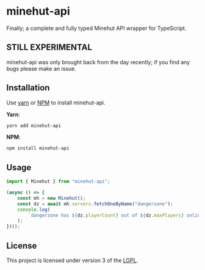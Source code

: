 # minehut-api

Finally; a complete and fully typed Minehut API wrapper for TypeScript.

## STILL EXPERIMENTAL

minehut-api was only brought back from the day recently; if you find any bugs please make an issue.

## Installation

Use [yarn](https://yarnpkg.com) or [NPM](https://npmjs.com) to install minehut-api.

**Yarn**:

```bash
yarn add minehut-api
```

**NPM**:

```bash
npm install minehut-api
```

## Usage

```ts
import { Minehut } from "minehut-api";

(async () => {
    const mh = new Minehut();
    const dz = await mh.servers.fetchOneByName("dangerzone");
    console.log(
        `dangerzone has ${dz.playerCount} out of ${dz.maxPlayers} online!`
    );
})();
```

## License

This project is licensed under version 3 of the [LGPL](https://choosealicense.com/licenses/lgpl-3.0/).
